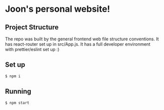 # Joon's personal website!

## Project Structure
The repo was built by the general frontend web file structure conventions.  It has react-router set up in src/App.js.  It has a full developer environment with prettier/eslint set up :)

## Set up
```bash
$ npm i
```
## Running
```bash
$ npm start
```
